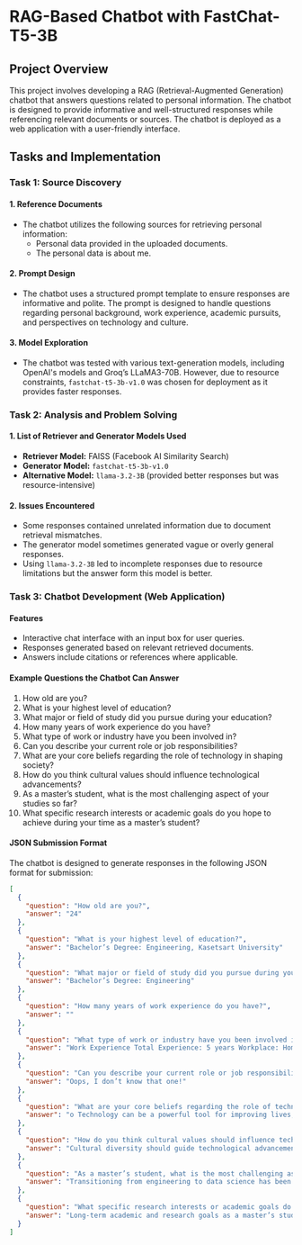 # RAG-Based Chatbot with FastChat-T5-3B

## Project Overview
This project involves developing a RAG (Retrieval-Augmented Generation) chatbot that answers questions related to personal information. The chatbot is designed to provide informative and well-structured responses while referencing relevant documents or sources. The chatbot is deployed as a web application with a user-friendly interface.

## Tasks and Implementation

### Task 1: Source Discovery
#### 1. Reference Documents
- The chatbot utilizes the following sources for retrieving personal information:
  - Personal data provided in the uploaded documents.
  - The personal data is about me.

#### 2. Prompt Design
- The chatbot uses a structured prompt template to ensure responses are informative and polite. The prompt is designed to handle questions regarding personal background, work experience, academic pursuits, and perspectives on technology and culture.

#### 3. Model Exploration
- The chatbot was tested with various text-generation models, including OpenAI's models and Groq’s LLaMA3-70B. However, due to resource constraints, `fastchat-t5-3b-v1.0` was chosen for deployment as it provides faster responses.

### Task 2: Analysis and Problem Solving
#### 1. List of Retriever and Generator Models Used
- **Retriever Model:** FAISS (Facebook AI Similarity Search)
- **Generator Model:** `fastchat-t5-3b-v1.0`
- **Alternative Model:** `llama-3.2-3B` (provided better responses but was resource-intensive)

#### 2. Issues Encountered
- Some responses contained unrelated information due to document retrieval mismatches.
- The generator model sometimes generated vague or overly general responses.
- Using `llama-3.2-3B` led to incomplete responses due to resource limitations but the answer form this model is better.

### Task 3: Chatbot Development (Web Application)
#### Features
- Interactive chat interface with an input box for user queries.
- Responses generated based on relevant retrieved documents.
- Answers include citations or references where applicable.

#### Example Questions the Chatbot Can Answer
1. How old are you?
2. What is your highest level of education?
3. What major or field of study did you pursue during your education?
4. How many years of work experience do you have?
5. What type of work or industry have you been involved in?
6. Can you describe your current role or job responsibilities?
7. What are your core beliefs regarding the role of technology in shaping society?
8. How do you think cultural values should influence technological advancements?
9. As a master’s student, what is the most challenging aspect of your studies so far?
10. What specific research interests or academic goals do you hope to achieve during your time as a master’s student?

#### JSON Submission Format
The chatbot is designed to generate responses in the following JSON format for submission:
```json
[
  {
    "question": "How old are you?",
    "answer": "24"
  },
  {
    "question": "What is your highest level of education?",
    "answer": "Bachelor’s Degree: Engineering, Kasetsart University"
  },
  {
    "question": "What major or field of study did you pursue during your education?",
    "answer": "Bachelor’s Degree: Engineering"
  },
  {
    "question": "How many years of work experience do you have?",
    "answer": ""
  },
  {
    "question": "What type of work or industry have you been involved in?",
    "answer": "Work Experience Total Experience: 5 years Workplace: Home / Café (Freelance Tutor) Role: Math & Physics Tutor (Secondary Education) Key Responsibilities: o Teaching Mathematics and Physics to high school students preparing for university entrance exams. o Helping students improve their grades and problem-solving skills. Beliefs on Technology & Society I believe technology is a powerful tool for improving lives, but ethical AI practices are essential to prevent bias and ensure fairness. Challenges in Master’s Studies Transitioning from engineering to data science has been challenging but exciting, as it requires"
  },
  {
    "question": "Can you describe your current role or job responsibilities?",
    "answer": "Oops, I don’t know that one!"
  },
  {
    "question": "What are your core beliefs regarding the role of technology in shaping society?",
    "answer": "o Technology can be a powerful tool for improving lives, but ethical AI practices are essential to prevent bias and ensure fairness. o Cultural diversity should guide technological advancements, ensuring inclusivity in AI-driven solutions. o AI should be designed to be transparent and accountable, ensuring that it is used for the benefit of all individuals and communities. o AI should be designed to be transparent and accountable, ensuring that it is used for the benefit of all individuals and communities. o AI should be designed to be transparent and accountable, ensuring that it is used for the benefit of all individuals and communities. o AI should be designed to"
  },
  {
    "question": "How do you think cultural values should influence technological advancements?",
    "answer": "Cultural diversity should guide technological advancements, ensuring inclusivity in AI-driven solutions. Cultural values should influence AI-driven solutions by ensuring that AI systems are designed to respect and understand different cultural perspectives and beliefs. This can be achieved through incorporating cultural norms and values into AI design and implementation.   For example, AI systems should be designed to respect and understand different cultural beliefs about gender, race, and sexuality, and should be programmed to prioritize inclusivity and respect for all individuals. Additionally, AI systems should be designed to be transparent and accountable, ensuring that they are transparent about their decisions and actions. This can help to prevent bias and ensure that AI systems "
  },
  {
    "question": "As a master’s student, what is the most challenging aspect of your studies so far?",
    "answer": "Transitioning from engineering to data science has been the most challenging aspect of my master’s studies so far."
  },
  {
    "question": "What specific research interests or academic goals do you hope to achieve during your time as a master’s student?",
    "answer": "Long-term academic and research goals as a master’s student are to contribute to NLP research, focusing on real-world AI applications, and continue learning and exploring the intersection of AI and ethics. I also aim to gain hands-on experience in industrial process and mechanical optimization. I also aim to continue learning and exploring the intersection of AI and ethics in the future."
  }
]
```